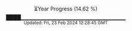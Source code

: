 <p align="center">
⏳Year Progress (14.62 %) <br>
████▁▁▁▁▁▁▁▁▁▁▁▁▁▁▁▁▁▁▁▁▁▁▁▁▁▁ <br>
<sub>Updated: Fri, 23 Feb 2024 12:28:45 GMT</sub>
</p>

